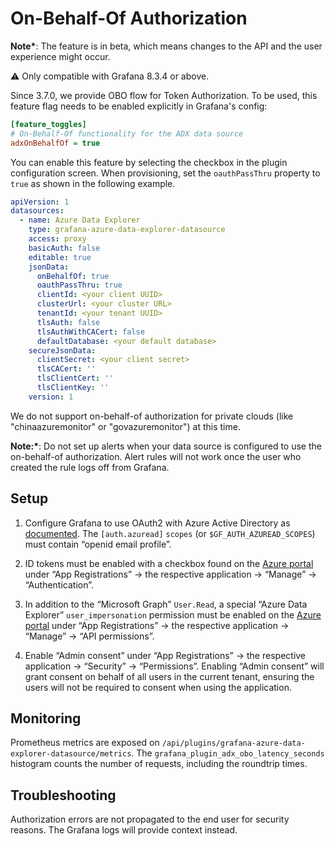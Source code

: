 # On-Behalf-Of Authorization

**Note\***: The feature is in beta, which means changes to the API and the user experience might occur.

⚠️ Only compatible with Grafana 8.3.4 or above.

Since 3.7.0, we provide OBO flow for Token Authorization. To be used, this feature flag needs to be enabled explicitly in Grafana's config:

```ini
[feature_toggles]
# On-Behalf-Of functionality for the ADX data source
adxOnBehalfOf = true
```

You can enable this feature by selecting the checkbox in the plugin configuration screen.
When provisioning, set the `oauthPassThru` property to `true` as shown in the following example.

```yaml
apiVersion: 1
datasources:
  - name: Azure Data Explorer
    type: grafana-azure-data-explorer-datasource
    access: proxy
    basicAuth: false
    editable: true
    jsonData:
      onBehalfOf: true
      oauthPassThru: true
      clientId: <your client UUID>
      clusterUrl: <your cluster URL>
      tenantId: <your tenant UUID>
      tlsAuth: false
      tlsAuthWithCACert: false
      defaultDatabase: <your default database>
    secureJsonData:
      clientSecret: <your client secret>
      tlsCACert: ''
      tlsClientCert: ''
      tlsClientKey: ''
    version: 1
```

We do not support on-behalf-of authorization for private clouds (like "chinaazuremonitor" or "govazuremonitor") at this time.

**Note:\***: Do not set up alerts when your data source is configured to use the on-behalf-of authorization. Alert rules will not work once the user who created the rule logs off from Grafana.

## Setup

1. Configure Grafana to use OAuth2 with Azure Active Directory as [documented](https://grafana.com/docs/grafana/latest/auth/azuread/). The `[auth.azuread]` `scopes` (or `$GF_AUTH_AZUREAD_SCOPES`) must contain “openid email profile”.

2. ID tokens must be enabled with a checkbox found on the [Azure portal](https://portal.azure.com/) under “App Registrations” → the respective application → “Manage” → “Authentication”.

3. In addition to the “Microsoft Graph” `User.Read`, a special “Azure Data Explorer” `user_impersonation` permission must be enabled on the [Azure portal](https://portal.azure.com/) under “App Registrations” → the respective application → “Manage” → “API permissions”.

4. Enable “Admin consent” under “App Registrations” → the respective application → “Security” → “Permissions”.
   Enabling “Admin consent” will grant consent on behalf of all users in the current tenant, ensuring the users will not be required to consent when using the application.

## Monitoring

Prometheus metrics are exposed on `/api/plugins/grafana-azure-data-explorer-datasource/metrics`. The `grafana_plugin_adx_obo_latency_seconds` histogram counts the number of requests, including the roundtrip times.

## Troubleshooting

Authorization errors are not propagated to the end user for security reasons. The Grafana logs will provide context instead.
